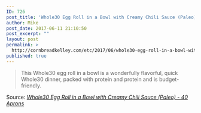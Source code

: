 ```yaml
---
ID: 726
post_title: 'Whole30 Egg Roll in a Bowl with Creamy Chili Sauce (Paleo) &#8211; 40 Aprons'
author: Mike
post_date: 2017-06-11 21:10:50
post_excerpt: ""
layout: post
permalink: >
  http://cornbreadkelley.com/etc/2017/06/whole30-egg-roll-in-a-bowl-with-creamy-chili-sauce-paleo-40-aprons/
published: true
---
```

<blockquote><a href="http://40aprons.com/whole30-egg-roll-bowl-paleo/"><img class="alignnone size-full" src="http://cornbreadkelley.com/wp-content/uploads/2017/06/whole30-egg-roll-bowl-paleo-2.jpg" alt="" /></a>This Whole30 egg roll in a bowl is a wonderfully flavorful, quick Whole30 dinner, packed with protein and protein and is budget-friendly.</blockquote>
Source: <em><a href="http://40aprons.com/whole30-egg-roll-bowl-paleo/">Whole30 Egg Roll in a Bowl with Creamy Chili Sauce (Paleo) - 40 Aprons</a></em>